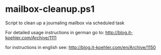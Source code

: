 # mailbox-cleanup.ps1
Script to clean up a journaling mailbox via scheduled task

For detailed usage instructions in german go to: http://blog.it-koehler.com/Archive/1111


for instructions in english see: http://blog.it-koehler.com/en/Archive/1150

